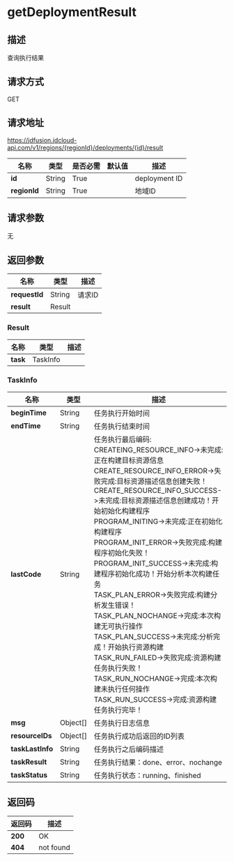 # getDeploymentResult


## 描述
查询执行结果

## 请求方式
GET

## 请求地址
https://jdfusion.jdcloud-api.com/v1/regions/{regionId}/deployments/{id}/result

|名称|类型|是否必需|默认值|描述|
|---|---|---|---|---|
|**id**|String|True| |deployment ID|
|**regionId**|String|True| |地域ID|

## 请求参数
无


## 返回参数
|名称|类型|描述|
|---|---|---|
|**requestId**|String|请求ID|
|**result**|Result| |

### Result
|名称|类型|描述|
|---|---|---|
|**task**|TaskInfo| |
### TaskInfo
|名称|类型|描述|
|---|---|---|
|**beginTime**|String|任务执行开始时间|
|**endTime**|String|任务执行结束时间|
|**lastCode**|String|任务执行最后编码:<br>CREATEING_RESOURCE_INFO->未完成:正在构建目标资源信息<br>CREATE_RESOURCE_INFO_ERROR->失败完成:目标资源描述信息创建失败！<br>CREATE_RESOURCE_INFO_SUCCESS->未完成:目标资源描述信息创建成功！开始初始化构建程序<br>PROGRAM_INITING->未完成:正在初始化构建程序<br>PROGRAM_INIT_ERROR->失败完成:构建程序初始化失败！<br>PROGRAM_INIT_SUCCESS->未完成:构建程序初始化成功！开始分析本次构建任务<br>TASK_PLAN_ERROR->失败完成:构建分析发生错误！<br>TASK_PLAN_NOCHANGE->完成:本次构建无可执行操作<br>TASK_PLAN_SUCCESS->未完成:分析完成！开始执行资源构建<br>TASK_RUN_FAILED->失败完成:资源构建任务执行失败！<br>TASK_RUN_NOCHANGE->完成:本次构建未执行任何操作<br>TASK_RUN_SUCCESS->完成:资源构建任务执行完毕！|
|**msg**|Object[]|任务执行日志信息|
|**resourceIDs**|Object[]|任务执行成功后返回的ID列表|
|**taskLastInfo**|String|任务执行之后编码描述|
|**taskResult**|String|任务执行结果：done、error、nochange|
|**taskStatus**|String|任务执行状态：running、finished|

## 返回码
|返回码|描述|
|---|---|
|**200**|OK|
|**404**|not found|

